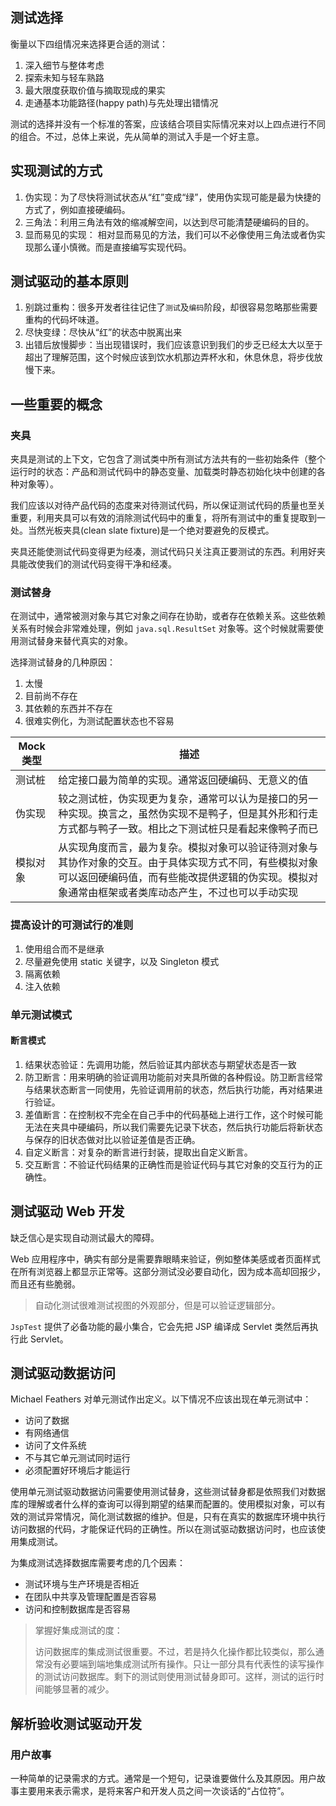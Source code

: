 ## 测试选择

衡量以下四组情况来选择更合适的测试：
1. 深入细节与整体考虑
2. 探索未知与轻车熟路
3. 最大限度获取价值与摘取现成的果实
4. 走通基本功能路径(happy path)与先处理出错情况

测试的选择并没有一个标准的答案，应该结合项目实际情况来对以上四点进行不同的组合。不过，总体上来说，先从简单的测试入手是一个好主意。

## 实现测试的方式
1. 伪实现：为了尽快将测试状态从“红”变成“绿”，使用伪实现可能是最为快捷的方式了，例如直接硬编码。
2. 三角法：利用三角法有效的缩减解空间，以达到尽可能清楚硬编码的目的。
3. 显而易见的实现： 相对显而易见的方法，我们可以不必像使用三角法或者伪实现那么谨小慎微。而是直接编写实现代码。

## 测试驱动的基本原则

1. 别跳过重构：很多开发者往往记住了`测试`及`编码`阶段，却很容易忽略那些需要重构的代码坏味道。
2. 尽快变绿：尽快从“红”的状态中脱离出来
3. 出错后放慢脚步：当出现错误时，我们应该意识到我们的步乏已经太大以至于超出了理解范围，这个时候应该到饮水机那边弄杯水和，休息休息，将步伐放慢下来。

## 一些重要的概念

### 夹具

夹具是测试的上下文，它包含了测试类中所有测试方法共有的一些初始条件（整个运行时的状态：产品和测试代码中的静态变量、加载类时静态初始化块中创建的各种对象等）。

我们应该以对待产品代码的态度来对待测试代码，所以保证测试代码的质量也至关重要，利用夹具可以有效的消除测试代码中的重复，将所有测试中的重复提取到一处。当然光板夹具(clean slate fixture)是一个绝对要避免的反模式。

夹具还能使测试代码变得更为经凑，测试代码只关注真正要测试的东西。利用好夹具能改使我们的测试代码变得干净和经凑。

### 测试替身

在测试中，通常被测对象与其它对象之间存在协助，或者存在依赖关系。这些依赖关系有时候会非常难处理，例如 `java.sql.ResultSet` 对象等。这个时候就需要使用测试替身来替代真实的对象。

选择测试替身的几种原因：
1. 太慢
2. 目前尚不存在
3. 其依赖的东西并不存在
4. 很难实例化，为测试配置状态也不容易

| Mock 类型 | 描述 |
| --- | --- |
| 测试桩 | 给定接口最为简单的实现。通常返回硬编码、无意义的值 |
| 伪实现 | 较之测试桩，伪实现更为复杂，通常可以认为是接口的另一种实现。换言之，虽然伪实现不是鸭子，但是其外形和行走方式都与鸭子一致。相比之下测试桩只是看起来像鸭子而已 |
| 模拟对象 | 从实现角度而言，最为复杂。模拟对象可以验证待测对象与其协作对象的交互。由于具体实现方式不同，有些模拟对象可以返回硬编码值，而有些能改提供逻辑的伪实现。模拟对象通常由框架或者类库动态产生，不过也可以手动实现 |

### 提高设计的可测试行的准则
1. 使用组合而不是继承
2. 尽量避免使用 static 关键字，以及 Singleton 模式
3. 隔离依赖
4. 注入依赖

### 单元测试模式

#### 断言模式

1. 结果状态验证：先调用功能，然后验证其内部状态与期望状态是否一致
2. 防卫断言：用来明确的验证调用功能前对夹具所做的各种假设。防卫断言经常与结果状态断言一同使用，先验证调用前的状态，然后执行功能，再对结果进行验证。
3. 差值断言：在控制权不完全在自己手中的代码基础上进行工作，这个时候可能无法在夹具中硬编码，所以我们需要先记录下状态，然后执行功能后将新状态与保存的旧状态做对比以验证差值是否正确。
4. 自定义断言：对复杂的断言进行封装，提取出自定义断言。
5. 交互断言：不验证代码结果的正确性而是验证代码与其它对象的交互行为的正确性。


## 测试驱动 Web 开发

缺乏信心是实现自动测试最大的障碍。

Web 应用程序中，确实有部分是需要靠眼睛来验证，例如整体美感或者页面样式在所有浏览器上都显示正常等。这部分测试没必要自动化，因为成本高却回报少，而且还有些脆弱。

> 自动化测试很难测试视图的外观部分，但是可以验证逻辑部分。

`JspTest` 提供了必备功能的最小集合，它会先把 JSP 编译成 Servlet 类然后再执行此 Servlet。



## 测试驱动数据访问

Michael Feathers 对单元测试作出定义。以下情况不应该出现在单元测试中：
- 访问了数据
- 有网络通信
- 访问了文件系统
- 不与其它单元测试同时运行
- 必须配置好环境后才能运行

使用单元测试驱动数据访问需要使用测试替身，这些测试替身都是依照我们对数据库的理解或者什么样的查询可以得到期望的结果而配置的。使用模拟对象，可以有效的测试异常情况，简化测试数据的维护。但是，只有在真实的数据库环境中执行访问数据的代码，才能保证代码的正确性。所以在测试驱动数据访问时，也应该使用集成测试。

为集成测试选择数据库需要考虑的几个因素：
- 测试环境与生产环境是否相近
- 在团队中共享及管理配置是否容易
- 访问和控制数据库是否容易

> 掌握好集成测试的度：
>
> 访问数据库的集成测试很重要。不过，若是持久化操作都比较类似，那么通常没有必要端到端地集成测试所有操作。只让一部分具有代表性的读写操作的测试访问数据库。剩下的测试则使用测试替身即可。这样，测试的运行时间能够显著的减少。

## 解析验收测试驱动开发

### 用户故事

一种简单的记录需求的方式。通常是一个短句，记录谁要做什么及其原因。用户故事主要用来表示需求，是将来客户和开发人员之间一次谈话的“占位符”。

